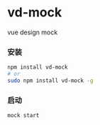 # vd-mock
vue design mock 


### 安装

```bash
npm install vd-mock
# or
sudo npm install vd-mock -g
```
### 启动

```bash
mock start
```

